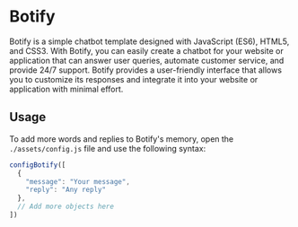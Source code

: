# Botify

Botify is a simple chatbot template designed with JavaScript (ES6), HTML5, and CSS3. With Botify, you can easily create a chatbot for your website or application that can answer user queries, automate customer service, and provide 24/7 support. Botify provides a user-friendly interface that allows you to customize its responses and integrate it into your website or application with minimal effort.

## Usage

To add more words and replies to Botify's memory, open the `./assets/config.js` file and use the following syntax:

```javascript
configBotify([
  {
    "message": "Your message",
    "reply": "Any reply"
  },
  // Add more objects here
])
